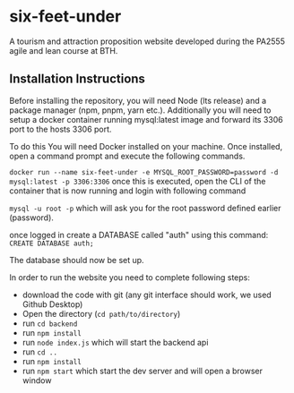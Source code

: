 # six-feet-under

A tourism and attraction proposition website developed during the PA2555 agile and lean course at BTH.

## Installation Instructions

Before installing the repository, you will need Node (lts release) and a package manager (npm, pnpm, yarn etc.). Additionally you will need to setup a docker container running mysql:latest image and forward its 3306 port to the hosts 3306 port.

To do this You will need Docker installed on your machine. Once installed, open a command prompt and execute the following commands.

`docker run --name six-feet-under -e MYSQL_ROOT_PASSWORD=password -d mysql:latest -p 3306:3306`
once this is executed, open the CLI of the container that is now running and login with following command

`mysql -u root -p`
which will ask you for the root password defined earlier (password).

once logged in create a DATABASE called "auth" using this command:
`CREATE DATABASE auth;`

The database should now be set up.

In order to run the website you need to complete following steps:

- download the code with git (any git interface should work, we used Github Desktop)
- Open the directory (`cd path/to/directory`)
- run `cd backend`
- run `npm install`
- run `node index.js` which will start the backend api
- run `cd ..`
- run `npm install`
- run `npm start` which start the dev server and will open a browser window
